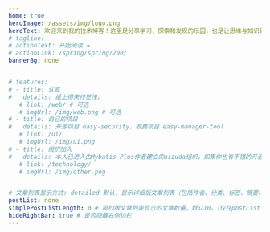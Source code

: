 ```yaml
---
home: true
heroImage: /assets/img/logo.png 
heroText: 欢迎来到我的技术博客！这里是分享学习、探索和发现的乐园，也是让思维与知识碰撞的舞台。在这里，我将分享我在学习和技术领域的见解、经验和探索。
# tagline: 
# actionText: 开始阅读 →
# actionLink: /spring/spring/200/
bannerBg: none


# features: 
# - title: 认真
#   details: 纸上得来终觉浅，
   # link: /web/ # 可选
   # imgUrl: /img/web.png # 可选
# - title: 自己的项目
#   details: 开源项目 easy-security，收费项目 easy-manager-tool
   # link: /ui/
   # imgUrl: /img/ui.png
# - title: 组织加入
#   details: 本人已进入由Mybatis Plus作者建立的aizuda组织，如果你也有不错的开源项目可以一起参与
   # link: /technology/
   # imgUrl: /img/other.png


# 文章列表显示方式: detailed 默认，显示详细版文章列表（包括作者、分类、标签、摘要、分页等）| simple => 显示简约版文章列表（仅标题和日期）| none 不显示文章列表
postList: none
simplePostListLength: 0 # 简约版文章列表显示的文章数量，默认10。（仅在postList设置为simple时生效）
hideRightBar: true # 是否隐藏右侧边栏
---
```


